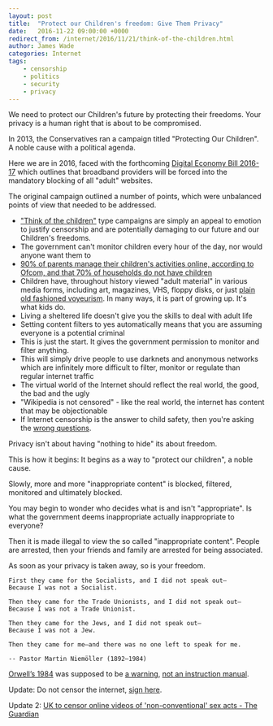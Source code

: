 ```yaml
---
layout: post
title:  "Protect our Children's freedom: Give Them Privacy"
date:   2016-11-22 09:00:00 +0000
redirect_from: /internet/2016/11/21/think-of-the-children.html
author: James Wade
categories: Internet
tags:
    - censorship
    - politics
    - security
    - privacy
---
```


We need to protect our Children's future by protecting their freedoms. Your privacy is a human right that is about to be compromised.

In 2013, the Conservatives ran a campaign titled "Protecting Our Children". A noble cause with a political agenda.

Here we are in 2016, faced with the forthcoming [Digital Economy Bill 2016-17](https://en.wikipedia.org/wiki/Digital_Economy_Bill_2016%E2%80%9317) which outlines that broadband providers will be forced into the mandatory blocking of all "adult" websites.

The original campaign outlined a number of points, which were unbalanced points of view that needed to be addressed.

<!--more-->

- ["Think of the children"](https://en.wikipedia.org/wiki/Think_of_the_children) type campaigns are simply an appeal to emotion to justify censorship and are potentially damaging to our future and our Children's freedoms.
- The government can't monitor children every hour of the day, nor would anyone want them to
- [90% of parents manage their children's activities online, according to Ofcom, and that 70% of households do not have children](http://www.ispreview.co.uk/index.php/2016/11/uk-government-confirm-move-force-isps-blocking-adult-sites.html)
- Children have, throughout history viewed "adult material" in various media forms, including art, magazines, VHS, floppy disks, or just [plain old fashioned voyeurism](https://en.wikipedia.org/wiki/Voyeurism#In_popular_culture). In many ways, it is part of growing up. It's what kids do.
- Living a sheltered life doesn't give you the skills to deal with adult life
- Setting content filters to yes automatically means that you are assuming everyone is a potential criminal
- This is just the start. It gives the government permission to monitor and filter anything.
- This will simply drive people to use darknets and anonymous networks which are infinitely more difficult to filter, monitor or regulate than regular internet traffic
- The virtual world of the Internet should reflect the real world, the good, the bad and the ugly
- "Wikipedia is not censored" - like the real world, the internet has content that may be objectionable
- If Internet censorship is the answer to child safety, then you're asking the [wrong questions](http://www.telegraph.co.uk/news/2016/11/18/child-sex-abuse-inquiry-crisis-new-setback-as-victims-group-quit/).

Privacy isn't about having "nothing to hide" its about freedom.

This is how it begins: It begins as a way to "protect our children", a noble cause.

Slowly, more and more "inappropriate content" is blocked, filtered, monitored and ultimately blocked.

You may begin to wonder who decides what is and isn't "appropriate". Is what the government deems inappropriate actually inappropriate to everyone?

Then it is made illegal to view the so called "inappropriate content". People are arrested, then your friends and family are arrested for being associated.

As soon as your privacy is taken away, so is your freedom.

    First they came for the Socialists, and I did not speak out—
    Because I was not a Socialist.
    
    Then they came for the Trade Unionists, and I did not speak out— 
    Because I was not a Trade Unionist.
    
    Then they came for the Jews, and I did not speak out— 
    Because I was not a Jew.
    
    Then they came for me—and there was no one left to speak for me.
    
    -- Pastor Martin Niemöller (1892–1984)

[Orwell’s 1984](https://www.theguardian.com/technology/2012/apr/17/tim-berners-lee-monitoring-internet) was supposed to be [a warning](http://www.telegraph.co.uk/technology/2016/09/13/gchq-blocks-58000-scam-emails-from-government-addresses-every-da/), [not an instruction manual](https://en.wikipedia.org/wiki/Internet_censorship_in_the_United_Kingdom).

Update: Do not censor the internet, [sign here](https://www.openrightsgroup.org/campaigns/digital-economy-bill-hub/stop-uk-censorship-of-legal-content).

Update 2: [UK to censor online videos of 'non-conventional' sex acts - The Guardian](https://www.theguardian.com/technology/2016/nov/23/censor-non-conventional-sex-acts-online-internet-pornography)
